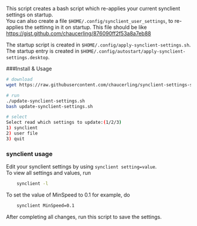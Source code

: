
This script creates a bash script which re-applies your current synclient settings on startup.  
You can also create a file `$HOME/.config/synclient_user_settings`, to re-applies the settinng in it on startup.
This file should be like https://gist.github.com/chaucerling/876090ff2f53a8a7eb88

The startup script is created in `$HOME/.config/apply-synclient-settings.sh`.  
The startup entry is created in `$HOME/.config/autostart/apply-synclient-settings.desktop`.

###Install & Usage
```Bash
# download
wget https://raw.githubusercontent.com/chaucerling/synclient-settings-saver/master/update-synclient-settings.sh

# run
./update-synclient-settings.sh
bash update-synclient-settings.sh

# select
Select read which settings to update:(1/2/3)
1) synclient
2) user file
3) quit
```
### synclient usage
Edit your synclient settings by using `synclient setting=value`.  
To view all settings and values, run
```Bash
	synclient -l
```
To set the value of MinSpeed to 0.1 for example, do
```Bash
	synclient MinSpeed=0.1
```
After completing all changes, run this script to save the settings.

